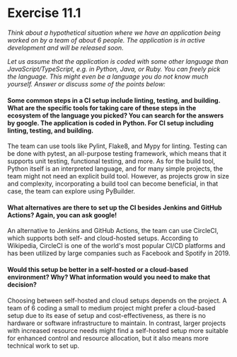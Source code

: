# Exercise 11.1
_Think about a hypothetical situation where we have an application being worked on by a team of about 6 people. The application is in active development and will be released soon._

_Let us assume that the application is coded with some other language than JavaScript/TypeScript, e.g. in Python, Java, or Ruby. You can freely pick the language. This might even be a language you do not know much yourself. Answer or discuss some of the points below:_

#### Some common steps in a CI setup include linting, testing, and building. What are the specific tools for taking care of these steps in the ecosystem of the language you picked? You can search for the answers by google. The application is coded in Python. For CI setup including linting, testing, and building. 
The team can use tools like Pylint, Flake8, and Mypy for linting. Testing can be done with pytest, an all-purpose testing framework, which means that it supports unit testing, functional testing, and more. As for the build tool, Python itself is an interpreted language, and for many simple projects, the team might not need an explicit build tool. However, as projects grow in size and complexity, incorporating a build tool can become beneficial, in that case, the team can explore using PyBuilder.

#### What alternatives are there to set up the CI besides Jenkins and GitHub Actions? Again, you can ask google!
An alternative to Jenkins and GitHub Actions, the team can use CircleCI, which supports both self- and cloud-hosted setups. According to Wikipedia, CircleCI is one of the world's most popular CI/CD platforms and has been utilized by large companies such as Facebook and Spotify in 2019.

#### Would this setup be better in a self-hosted or a cloud-based environment? Why? What information would you need to make that decision?
Choosing between self-hosted and cloud setups depends on the project. A team of 6 coding a small to medium project might prefer a cloud-based setup due to its ease of setup and cost-effectiveness, as there is no hardware or software infrastructure to maintain. In contrast, larger projects with increased resource needs might find a self-hosted setup more suitable for enhanced control and resource allocation, but it also means more technical work to set up.
